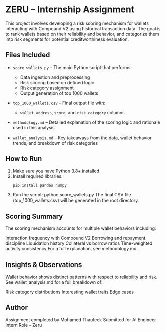 # ZERU – Internship Assignment

This project involves developing a risk scoring mechanism for wallets interacting with Compound V2 using historical transaction data. The goal is to rank wallets based on their reliability and behavior, and categorize them into risk segments for potential creditworthiness evaluation.

## Files Included

- `score_wallets.py` – The main Python script that performs:
  - Data ingestion and preprocessing
  - Risk scoring based on defined logic
  - Risk category assignment
  - Output generation of top 1000 wallets

- `top_1000_wallets.csv` – Final output file with:
  - `wallet_address`, `score`, and `risk_category` columns

- `methodology.md` – Detailed explanation of the scoring logic and rationale used in this analysis

- `wallet_analysis.md` – Key takeaways from the data, wallet behavior trends, and breakdown of risk categories


## How to Run

1. Make sure you have Python 3.8+ installed.
2. Install required libraries:
   ```bash
   pip install pandas numpy
3. Run the script:
python score_wallets.py
The final CSV file (top_1000_wallets.csv) will be generated in the root directory.

## Scoring Summary

The scoring mechanism accounts for multiple wallet behaviors including:

Interaction frequency with Compound V2
Borrowing and repayment discipline
Liquidation history
Collateral vs borrow ratios
Time-weighted activity consistency
For a full explanation, see methodology.md.

## Insights & Observations

Wallet behavior shows distinct patterns with respect to reliability and risk. See wallet_analysis.md for a full breakdown of:

Risk category distributions
Interesting wallet traits
Edge cases

## Author

Assignment completed by Mohamed Thaufeek
Submitted for AI Engineer Intern Role – Zeru

